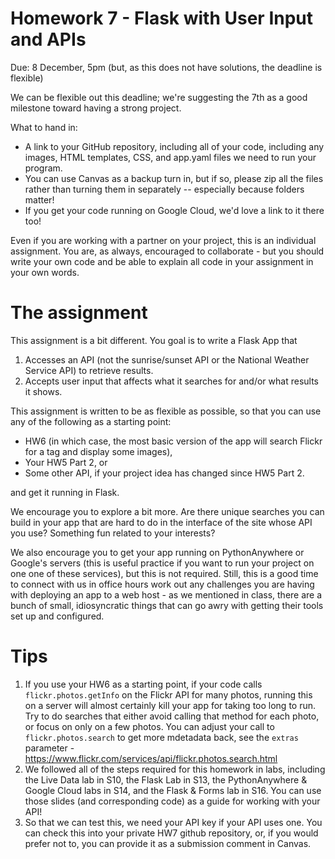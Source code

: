# Homework 7 - Flask with User Input and APIs
Due: 8 December, 5pm (but, as this does not have solutions, the deadline is flexible)

We can be flexible out this deadline; we're suggesting the 7th as a good milestone toward having a strong project.

What to hand in: 
- A link to your GitHub repository, including all of your code, including any images, HTML templates, CSS, and app.yaml files we need to run your program.
- You can use Canvas as a backup turn in, but if so, please zip all the files rather than turning them in separately -- especially because folders matter!
- If you get your code running on Google Cloud, we'd love a link to it there too!

Even if you are working with a partner on your project, this is an individual assignment. You are, as always, encouraged to collaborate - but you should write your own code and be able to explain all code in your assignment in your own words.

# The assignment
This assignment is a bit different. You goal is to write a Flask App that
1. Accesses an API (not the sunrise/sunset API or the National Weather Service API) to retrieve results.
2. Accepts user input that affects what it searches for and/or what results it shows.

This assignment is written to be as flexible as possible, so that you can use any of the following as a starting point:
- HW6 (in which case, the most basic version of the app will search Flickr for a tag and display some images), 
- Your HW5 Part 2, or
- Some other API, if your project idea has changed since HW5 Part 2.

and get it running in Flask. 

We encourage you to explore a bit more. Are there unique searches you can build in your app that are hard to do in the interface of the site whose API you use? Something fun related to your interests?

We also encourage you to get your app running on PythonAnywhere or Google's servers (this is useful practice if you want to run your project on one one of these services), but this is not required. Still, this is a good time to connect with us in office hours work out any challenges you are having with deploying an app to a web host - as we mentioned in class, there are a bunch of small, idiosyncratic things that can go awry with getting their tools set up and configured.

# Tips
1. If you use your HW6 as a starting point, if your code calls  `flickr.photos.getInfo` on the Flickr API for many photos, running this on a server will almost certainly kill your app for taking too long to run. Try to do searches that either avoid calling that method for each photo, or focus on only on a few photos. You can adjust your call to `flickr.photos.search` to get more mdetadata back, see the `extras` parameter - https://www.flickr.com/services/api/flickr.photos.search.html
2. We followed all of the steps required for this homework in labs, including the Live Data lab in S10, the Flask Lab in S13, the PythonAnywhere & Google Cloud labs in S14, and the Flask & Forms lab in S16. You can use those slides (and corresponding code) as a guide for working with your API!
3. So that we can test this, we need your API key if your API uses one. You can check this into your private HW7 github repository, or, if you would prefer not to, you can provide it as a submission comment in Canvas. 